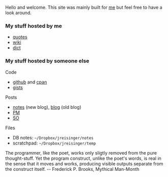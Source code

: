 Hello and welcome. This site was mainly built for [me](https://jreisinger.github.io/) but feel free to have a look around.

### My stuff hosted by me

*  [quotes](https://quote.reisinge.net)
*  [wiki](https://wiki.reisinge.net)
*  [dict](https://dict.reisinge.net)

### My stuff hosted by someone else

Code

*  [github](https://github.com/jreisinger) and [cpan](https://metacpan.org/author/REISINGE)
*  [gists](https://gist.github.com/search?q=user%3Ajreisinger)

Posts

*  [notes](https://github.com/jreisinger/notes) (new blog), [blog](https://github.com/jreisinger/blog) (old blog)
*  [PM](https://perlmonks.org/?node_id=6364;user=reisinge)
*  [SO](https://stackoverflow.com/users/1039320/jreisinger)

Files

*  DB notes: `~/Dropbox/jreisinger/notes`
*  scratchpad: `~/Dropbox/jreisinger/temp`

The programmer, like the poet, works only sligtly removed from the pure thought-stuff. Yet the program construct, unlike the poet's words, is real in the sense that it moves and works, producing visible outputs separate from the construct itself. -- Frederick P. Brooks, Mythical Man-Month
